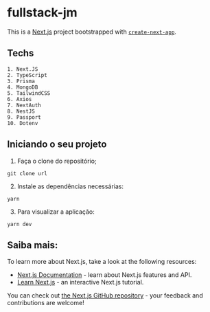 # fullstack-jm

This is a [Next.js](https://nextjs.org/) project bootstrapped with [`create-next-app`](https://github.com/vercel/next.js/tree/canary/packages/create-next-app).

## Techs

```
1. Next.JS
2. TypeScript
3. Prisma
4. MongoDB
5. TailwindCSS
6. Axios
7. NextAuth 
8. NestJS
9. Passport
10. Dotenv
```

## Iniciando o seu projeto

1. Faça o clone do repositório;

```shell
git clone url 
```

2. Instale as dependências necessárias:
```shell
yarn 
```

3. Para visualizar a aplicação:
```shell
yarn dev
```

## Saiba mais:

To learn more about Next.js, take a look at the following resources:

- [Next.js Documentation](https://nextjs.org/docs) - learn about Next.js features and API.
- [Learn Next.js](https://nextjs.org/learn) - an interactive Next.js tutorial.

You can check out [the Next.js GitHub repository](https://github.com/vercel/next.js/) - your feedback and contributions are welcome!
